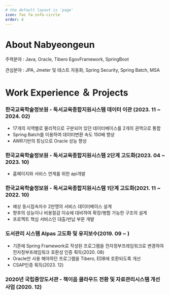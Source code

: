 ```yaml
---
# the default layout is 'page'
icon: fas fa-info-circle
order: 4
---
```


# About Nabyeongeun

주력분야 :
Java, Oracle, Tibero
EgovFramework, SpringBoot

관심분야 : JPA, Jmeter 및 테스트 자동화, Spring Security, Spring Batch, MSA


# Work Experience ＆ Projects

### 한국교육학술정보원 - 독서교육종합지원시스템 데이터 이관 (2023. 11 ~ 2024. 02) 
- 17개의 지역별로 물리적으로 구분되어 있던 데이터베이스를 2개의 권역으로 통합  
- Spring Batch를 이용하여 데이터변환 속도 150배 향상  
- AWR기반의 튜닝으로 Oracle 성능 향상

### 한국교육학술정보원 - 독서교육종합지원시스템 2단계 고도화(2023. 04 ~ 2023. 10)
- 홈페이지와 서비스 연계를 위한 api개발

### 한국교육학술정보원 - 독서교육종합지원시스템 1단계 고도화(2021. 11 ~ 2022. 10)
- 예상 동시접속자수 2만명의 서비스 데이터베이스 설계
- 향후의 성능이나 비용절감 이슈에 대비하여 확장/병합 가능한 구조의 설계
- 프로젝트 핵심 서비스인 대출/반납 부문 개발

### 도서관리 시스템 Alpas 고도화 및 유지보수(2019. 09 ~ )
- 기존에 Spring Framework로 작성된 프로그램을 전자정부프레임워크로 변경하여 전자정부프레임워크 호환성 인증 획득(2020. 08)
- Oracle만 사용 해야하던 프로그램을 Tibero, EDB에 호환되도록 개선
- CSAP인증 획득(2023. 12)

### 2020년 국립중앙도서관 - 책이음 클라우드 전환 및 자료관리시스템 개선 사업 (2020. 12)
